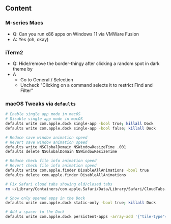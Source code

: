 
## Content

### M-series Macs

- Q: Can you run x86 apps on Windows 11 via VMWare Fusion
- A: Yes (oh, okay)

### iTerm2

- Q: Hide/remove the border-thingy after clicking a random spot in dark theme by
- A
    - Go to General / Selection
    - Uncheck "Clicking on a command selects it to restrict Find and Filter"

### macOS Tweaks via `defaults`

```sh
# Enable single app mode in macOS
# Disable single app mode in macOS
defaults write com.apple.dock single-app -bool true; killall Dock
defaults write com.apple.dock single-app -bool false; killall Dock

# Reduce save window animation speed
# Revert save window animation speed
defaults write NSGlobalDomain NSWindowResizeTime .001
defaults delete NSGlobalDomain NSWindowResizeTime

# Reduce check file info animation speed
# Revert check file info animation speed
defaults write com.apple.finder DisableAllAnimations -bool true
defaults delete com.apple.finder DisableAllAnimations

# Fix Safari cloud tabs showing old/closed tabs
rm ~/Library/Containers/com.apple.Safari/Data/Library/Safari/CloudTabs.* && open -a Safari

# Show only opened apps in the Dock
defaults write com.apple.dock static-only -bool true; killall Dock

# Add a spacer to the Dock
defaults write com.apple.dock persistent-apps -array-add '{"tile-type"="spacer-tile";}'; killall Dock
```
